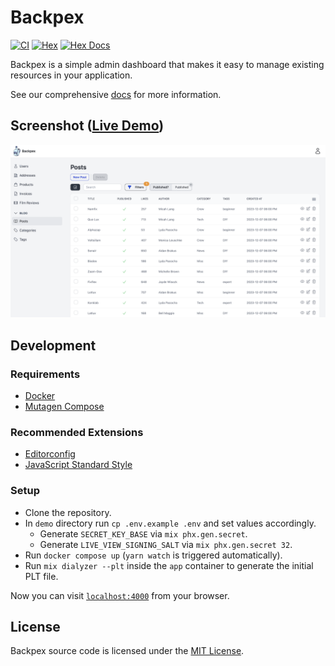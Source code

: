 # Backpex

[![CI](https://github.com/naymspace/backpex/actions/workflows/ci.yml/badge.svg)](https://github.com/naymspace/backpex/actions/workflows/ci.yml)
[![Hex](https://img.shields.io/hexpm/v/backpex.svg)](https://hex.pm/packages/backpex)
[![Hex Docs](https://img.shields.io/badge/hex-docs-green)](https://hexdocs.pm/backpex)

Backpex is a simple admin dashboard that makes it easy to manage existing resources in your application.

See our comprehensive [docs](https://hexdocs.pm/backpex) for more information.

## Screenshot ([Live Demo](https://backpex.live/admin/users))

![Backpex Screenshot](priv/static/images/screenshot.png)

## Development

### Requirements

- [Docker](https://www.docker.com/)
- [Mutagen Compose](https://mutagen.io/documentation/orchestration/compose)

### Recommended Extensions

- [Editorconfig](http://editorconfig.org)
- [JavaScript Standard Style](https://github.com/standard/standard#are-there-text-editor-plugins)

### Setup

- Clone the repository.
- In `demo` directory run `cp .env.example .env` and set values accordingly.
  - Generate `SECRET_KEY_BASE` via `mix phx.gen.secret`.
  - Generate `LIVE_VIEW_SIGNING_SALT` via `mix phx.gen.secret 32`.
- Run `docker compose up` (`yarn watch` is triggered automatically).
- Run `mix dialyzer --plt` inside the `app` container to generate the initial PLT file.

Now you can visit [`localhost:4000`](http://localhost:4000) from your browser.

## License

Backpex source code is licensed under the [MIT License](LICENSE.md).
